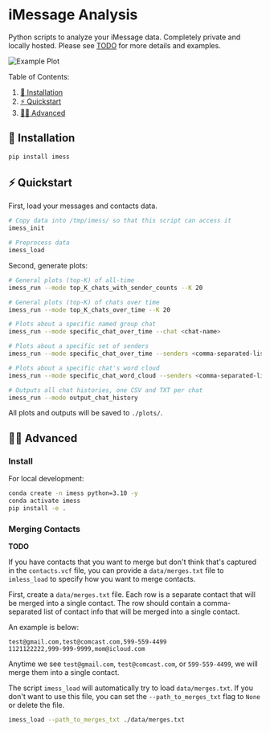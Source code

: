 # iMessage Analysis

Python scripts to analyze your iMessage data. Completely private and locally hosted. Please see [TODO](__) for more details and examples.

![Example Plot](assets/example.png)

Table of Contents:
1. [💽 Installation](#installation)
2. [⚡️ Quickstart](#quickstart)
3. [🧑‍💻 Advanced](#advanced)


<a name="installation" />

## 💽 Installation
```bash
pip install imess
```

<a name="quickstart" />

## ⚡️ Quickstart

First, load your messages and contacts data.
```bash
# Copy data into /tmp/imess/ so that this script can access it
imess_init

# Preprocess data
imess_load
```

Second, generate plots:
```bash
# General plots (top-K) of all-time
imess_run --mode top_K_chats_with_sender_counts --K 20

# General plots (top-K) of chats over time
imess_run --mode top_K_chats_over_time --K 20

# Plots about a specific named group chat
imess_run --mode specific_chat_over_time --chat <chat-name>

# Plots about a specific set of senders
imess_run --mode specific_chat_over_time --senders <comma-separated-list-of-senders>

# Plots about a specific chat's word cloud
imess_run --mode specific_chat_word_cloud --senders <comma-separated-list-of-senders>

# Outputs all chat histories, one CSV and TXT per chat
imess_run --mode output_chat_history
```

All plots and outputs will be saved to `./plots/`.

<a name="advanced" />

## 🧑‍💻 Advanced

### Install

For local development:
```bash
conda create -n imess python=3.10 -y
conda activate imess
pip install -e .
```

### Merging Contacts

**TODO**

If you have contacts that you want to merge but don't think that's captured in the `contacts.vcf` file, you can provide a `data/merges.txt` file to `imless_load` to specify how you want to merge contacts.

First, create a `data/merges.txt` file. Each row is a separate contact that will be merged into a single contact. The row should contain a comma-separated list of contact info that will be merged into a single contact.

An example is below:

```
test@gmail.com,test@comcast.com,599-559-4499
1121122222,999-999-9999,mom@icloud.com
```

Anytime we see `test@gmail.com`, `test@comcast.com`, or `599-559-4499`, we will merge them into a single contact.

The script `imess_load` will automatically try to load `data/merges.txt`. If you don't want to use this file, you can set the `--path_to_merges_txt` flag to `None` or delete the file.

```bash
imess_load --path_to_merges_txt ./data/merges.txt
```
